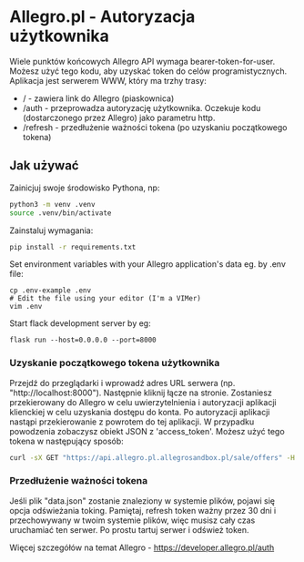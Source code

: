 # Allegro.pl - Autoryzacja użytkownika

Wiele punktów końcowych Allegro API wymaga bearer-token-for-user.
Możesz użyć tego kodu, aby uzyskać token do celów programistycznych.
Aplikacja jest serwerem WWW, który ma trzhy trasy:
* / - zawiera link do Allegro (piaskownica)
* /auth - przeprowadza autoryzację użytkownika. Oczekuje kodu (dostarczonego przez Allegro) jako parametru http.
* /refresh - przedłużenie ważności tokena (po uzyskaniu początkowego tokena)

## Jak używać

Zainicjuj swoje środowisko Pythona, np:
```bash
python3 -m venv .venv
source .venv/bin/activate
```
Zainstaluj wymagania:
```bash
pip install -r requirements.txt
```
Set environment variables with your Allegro application's data eg. by .env file:
```
cp .env-example .env
# Edit the file using your editor (I'm a VIMer)
vim .env
```

Start flack development server by eg:
```
flask run --host=0.0.0.0 --port=8000
```
### Uzyskanie początkowego tokena użytkownika
Przejdź do przeglądarki i wprowadź adres URL serwera (np. "http://localhost:8000"). Następnie kliknij łącze na stronie.
Zostaniesz przekierowany do Allegro w celu uwierzytelnienia i autoryzacji aplikacji klienckiej w celu uzyskania dostępu do konta.
Po autoryzacji aplikacji nastąpi przekierowanie z powrotem do tej aplikacji. W przypadku powodzenia zobaczysz obiekt JSON z 'access_token'.
Możesz użyć tego tokena w następujący sposób:
```bash
curl -sX GET "https://api.allegro.pl.allegrosandbox.pl/sale/offers" -H "authorization: Bearer <the token goes here>" -H 'accept: application/vnd.allegro.public.v1+json' 
```

### Przedłużenie ważności tokena
Jeśli plik "data.json" zostanie znaleziony w systemie plików, pojawi się opcja odświeżania toking. Pamiętaj, refresh token ważny przez 30 dni i przechowywany w twoim systemie plików, więc musisz cały czas uruchamiać ten serwer. Po prostu tartuj serwer i odśwież token.

Więcej szczegółów na temat Allegro - https://developer.allegro.pl/auth

